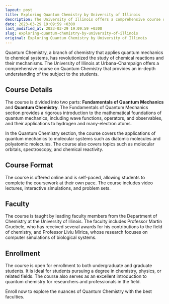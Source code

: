 ```yaml
---
layout: post
title: Exploring Quantum Chemistry by University of Illinois
description: The University of Illinois offers a comprehensive course on Quantum Chemistry that provides an in-depth understanding of the subject to the students. Enroll now to explore the nuances of Quantum Chemistry with the best faculties.
date: 2023-03-29 19:09:59 +0300
last_modified_at: 2023-03-29 19:09:59 +0300
slug: exploring-quantum-chemistry-by-university-of-illinois
original: Exploring Quantum Chemistry by University of Illinois
---
```


Quantum Chemistry, a branch of chemistry that applies quantum mechanics to chemical systems, has revolutionized the study of chemical reactions and their mechanisms. The University of Illinois at Urbana-Champaign offers a comprehensive course on Quantum Chemistry that provides an in-depth understanding of the subject to the students. 

## Course Details

The course is divided into two parts: **Fundamentals of Quantum Mechanics** and **Quantum Chemistry**. The Fundamentals of Quantum Mechanics section provides a rigorous introduction to the mathematical foundations of quantum mechanics, including wave functions, operators, and observables, and their applications to hydrogen and many-electron atoms.

In the Quantum Chemistry section, the course covers the applications of quantum mechanics to molecular systems such as diatomic molecules and polyatomic molecules. The course also covers topics such as molecular orbitals, spectroscopy, and chemical reactivity.

## Course Format

The course is offered online and is self-paced, allowing students to complete the coursework at their own pace. The course includes video lectures, interactive simulations, and problem sets. 

## Faculty

The course is taught by leading faculty members from the Department of Chemistry at the University of Illinois. The faculty includes Professor Martin Gruebele, who has received several awards for his contributions to the field of chemistry, and Professor Liviu Mirica, whose research focuses on computer simulations of biological systems.

## Enrollment

The course is open for enrollment to both undergraduate and graduate students. It is ideal for students pursuing a degree in chemistry, physics, or related fields. The course also serves as an excellent introduction to quantum chemistry for researchers and professionals in the field.

Enroll now to explore the nuances of Quantum Chemistry with the best faculties.